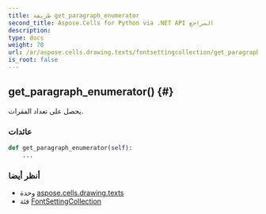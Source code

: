 ```yaml
---
title: طريقة get_paragraph_enumerator
second_title: Aspose.Cells for Python via .NET API المراجع
description:
type: docs
weight: 70
url: /ar/aspose.cells.drawing.texts/fontsettingcollection/get_paragraph_enumerator/
is_root: false
---
```

##  get_paragraph_enumerator() {#}
يحصل على تعداد الفقرات.


###  عائدات




```python
def get_paragraph_enumerator(self):
    ...
```





###  أنظر أيضا
* وحدة [aspose.cells.drawing.texts](../../)
* فئة [FontSettingCollection](/cells/python-net/ar/aspose.cells.drawing.texts/fontsettingcollection)
